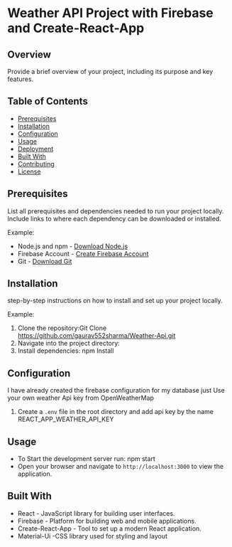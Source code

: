 # Weather API Project with Firebase and Create-React-App

## Overview
Provide a brief overview of your project, including its purpose and key features.

## Table of Contents
- [Prerequisites](#prerequisites)
- [Installation](#installation)
- [Configuration](#configuration)
- [Usage](#usage)
- [Deployment](#deployment)
- [Built With](#built-with)
- [Contributing](#contributing)
- [License](#license)

## Prerequisites
List all prerequisites and dependencies needed to run your project locally. Include links to where each dependency can be downloaded or installed.

Example:
- Node.js and npm - [Download Node.js](https://nodejs.org/)
- Firebase Account - [Create Firebase Account](https://firebase.google.com/)
- Git - [Download Git](https://git-scm.com/)

## Installation
step-by-step instructions on how to install and set up your project locally.

Example:
1. Clone the repository:Git Clone https://github.com/gaurav552sharma/Weather-Api.git
2. Navigate into the project directory:
3. Install dependencies: npm Install 


## Configuration
I have already created the firebase configuration for my database just Use your own weather Api key from OpenWeatherMap

1. Create a `.env` file in the root directory and add api key by the name REACT_APP_WEATHER_API_KEY


## Usage

- To Start the development server run: npm start
- Open your browser and navigate to `http://localhost:3000` to view the application.


## Built With
- React - JavaScript library for building user interfaces.
- Firebase - Platform for building web and mobile applications.
- Create-React-App - Tool to set up a modern React application.
- Material-Ui -CSS library used for styling and layout
